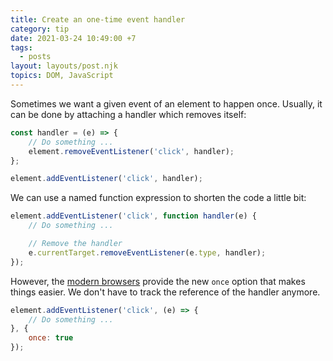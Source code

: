 ```yaml
---
title: Create an one-time event handler
category: tip
date: 2021-03-24 10:49:00 +7
tags:
  - posts
layout: layouts/post.njk
topics: DOM, JavaScript
---
```


Sometimes we want a given event of an element to happen once. Usually, it can be done by attaching a handler which removes itself:

```js
const handler = (e) => {
    // Do something ...
    element.removeEventListener('click', handler);
};

element.addEventListener('click', handler);
```

We can use a named function expression to shorten the code a little bit:

```js
element.addEventListener('click', function handler(e) {
    // Do something ...

    // Remove the handler
    e.currentTarget.removeEventListener(e.type, handler);
});
```

However, the [modern browsers](https://caniuse.com/once-event-listener) provide the new `once` option that makes things easier. We don't have to track the reference of the handler anymore.

```js
element.addEventListener('click', (e) => {
    // Do something ...
}, {
    once: true
});
```